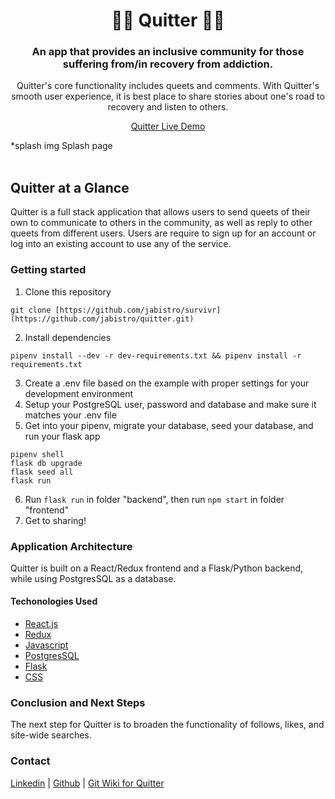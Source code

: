 <h1 align="center">🙅‍♂️ Quitter 🙅‍♂️</h1>

<h3 align="center">An app that provides an inclusive community for those suffering from/in recovery from addiction.</h3>

<p align="center">Quitter's core functionality includes queets and comments.
 With Quitter's smooth user experience, it is best place to share stories about one's road to recovery and listen to others.</p>


<p align="center"><a  href="https://john-allan-quitter.herokuapp.com/">Quitter Live Demo</a></p>

*splash img
Splash page
<br><br>

## Quitter at a Glance

Quitter is a full stack application that allows users to send queets of their own to communicate to others in the community, as well as reply to other queets from different users. Users are require to sign up for an account or log into an existing account to use any of the service.

### Getting started
1. Clone this repository
```
git clone [https://github.com/jabistro/survivr](https://github.com/jabistro/quitter.git)
```
2. Install dependencies
```
pipenv install --dev -r dev-requirements.txt && pipenv install -r requirements.txt
```
3. Create a .env file based on the example with proper settings for your development environment
4. Setup your PostgreSQL user, password and database and make sure it matches your .env file
5. Get into your pipenv, migrate your database, seed your database, and run your flask app
```
pipenv shell
flask db upgrade
flask seed all
flask run
```
6. Run `flask run` in folder "backend", then run `npm start` in folder "frontend"
7. Get to sharing!


### Application Architecture
Quitter is built on a React/Redux frontend and a Flask/Python backend, while using PostgresSQL as a database.

#### Techonologies Used
* [React.js](https://reactjs.org/)
* [Redux](https://redux.js.org/)
* [Javascript](https://www.javascript.com/)
* [PostgresSQL](https://www.postgresql.org/)
* [Flask](https://www.fullstackpython.com/flask.html)
* [CSS](https://developer.mozilla.org/en-US/docs/Web/CSS)

### Conclusion and Next Steps
The next step for Quitter is to broaden the functionality of follows, likes, and site-wide searches.

### Contact
<a href="https://www.linkedin.com/in/john-allan-hinds-2aba11237/">Linkedin</a> | <a href="https://github.com/jabistro">Github</a> |
<a href="https://github.com/jabistro/quitter/wiki">Git Wiki for Quitter</a>
